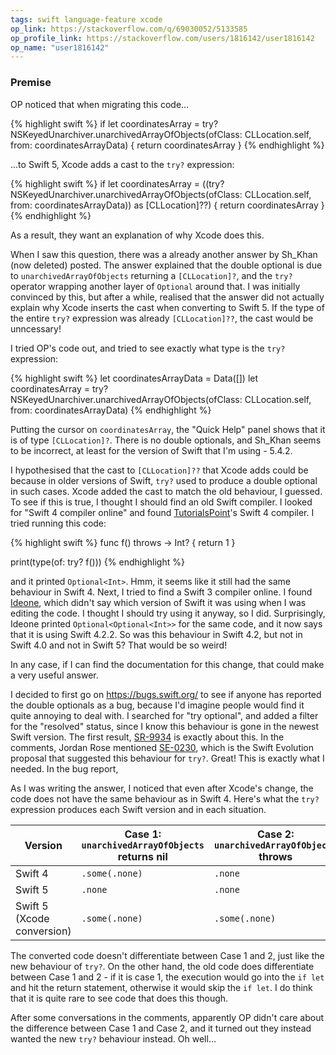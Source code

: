 ```yaml
---
tags: swift language-feature xcode
op_link: https://stackoverflow.com/q/69030052/5133585
op_profile_link: https://stackoverflow.com/users/1816142/user1816142
op_name: "user1816142"
---
```


### Premise

OP noticed that when migrating this code...

{% highlight swift %}
if let coordinatesArray = try? NSKeyedUnarchiver.unarchivedArrayOfObjects(ofClass: CLLocation.self, from: coordinatesArrayData) {
  return coordinatesArray
}
{% endhighlight %}

...to Swift 5, Xcode adds a cast to the `try?` expression:

{% highlight swift %}
if let coordinatesArray = ((try? NSKeyedUnarchiver.unarchivedArrayOfObjects(ofClass: CLLocation.self, from: coordinatesArrayData)) as [CLLocation]??) {
  return coordinatesArray
}
{% endhighlight %}

As a result, they want an explanation of why Xcode does this.

When I saw this question, there was a already another answer by Sh_Khan (now deleted) posted. The answer explained that the double optional is due to `unarchivedArrayOfObjects` returning a `[CLLocation]?`, and the `try?` operator wrapping another layer of `Optional` around that. I was initially convinced by this, but after a while, realised that the answer did not actually explain why Xcode inserts the cast when converting to Swift 5. If the type of the entire `try?` expression was already `[CLLocation]??`, the cast would be unncessary!

I tried OP's code out, and tried to see exactly what type is the `try?` expression:

{% highlight swift %}
let coordinatesArrayData = Data([])
let coordinatesArray = try? NSKeyedUnarchiver.unarchivedArrayOfObjects(ofClass: CLLocation.self, from: coordinatesArrayData)
{% endhighlight %}

Putting the cursor on `coordinatesArray`, the "Quick Help" panel shows that it is of type `[CLLocation]?`. There is no double optionals, and Sh_Khan seems to be incorrect, at least for the version of Swift that I'm using - 5.4.2.

I hypothesised that the cast to `[CLLocation]??` that Xcode adds could be because in older versions of Swift, `try?` used to produce a double optional in such cases. Xcode added the cast to match the old behaviour, I guessed. To see if this is true, I thought I should find an old Swift compiler. I looked for "Swift 4 compiler online" and found [TutorialsPoint](https://www.tutorialspoint.com/compile_swift_online.php)'s Swift 4 compiler. I tried running this code:

{% highlight swift %}
func f() throws -> Int? {
    return 1
}

print(type(of: try? f()))
{% endhighlight %}

and it printed `Optional<Int>`. Hmm, it seems like it still had the same behaviour in Swift 4. Next, I tried to find a Swift 3 compiler online. I found [Ideone](https://ideone.com/), which didn't say which version of Swift it was using when I was editing the code. I thought I should try using it anyway, so I did. Surprisingly, Ideone printed `Optional<Optional<Int>>` for the same code, and it now says that it is using Swift 4.2.2. So was this behaviour in Swift 4.2, but not in Swift 4.0 and not in Swift 5? That would be so weird!

In any case, if I can find the documentation for this change, that could make a very useful answer.

I decided to first go on https://bugs.swift.org/ to see if anyone has reported the double optionals as a bug, because I'd imagine people would find it quite annoying to deal with. I searched for "try optional", and added a filter for the "resolved" status, since I know this behaviour is gone in the newest Swift version. The first result, [SR-9934](https://bugs.swift.org/browse/SR-9934) is exactly about this. In the comments, Jordan Rose mentioned [SE-0230](https://github.com/apple/swift-evolution/blob/master/proposals/0230-flatten-optional-try.md), which is the Swift Evolution proposal that suggested this behaviour for `try?`. Great! This is exactly what I needed. In the bug report,

As I was writing the answer, I noticed that even after Xcode's change, the code does not have the same behaviour as in Swift 4. Here's what the `try?` expression produces each Swift version and in each situation.

| Version | Case 1: `unarchivedArrayOfObjects` returns nil | Case 2: `unarchivedArrayOfObjects` throws | Case 3: everything works |
|-|------------------------------------------------|-------------------------------------------|--------------------------|
| Swift 4 | `.some(.none)` | `.none` | `.some(.some(...))` |
| Swift 5 | `.none` | `.none` | `.some(.some(...))` |
| Swift 5 (Xcode conversion) | `.some(.none)` | `.some(.none)` | `.some(.some(...))` |

The converted code doesn't differentiate between Case 1 and 2, just like the new behaviour of `try?`. On the other hand, the old code does differentiate between Case 1 and 2 - if it is case 1, the execution would go into the `if let` and hit the return statement, otherwise it would skip the `if let`. I do think that it is quite rare to see code that does this though.

After some conversations in the comments, apparently OP didn't care about the difference between Case 1 and Case 2, and it turned out they instead wanted the new `try?` behaviour instead. Oh well...